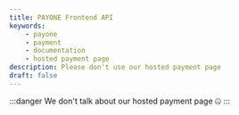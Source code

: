 ```yaml
---
title: PAYONE Frontend API
keywords: 
    - payone
    - payment
    - documentation
    - hosted payment page
description: Please don't use our hosted payment page
draft: false
---
```


:::danger
We don't talk about our hosted payment page 🤐
:::
